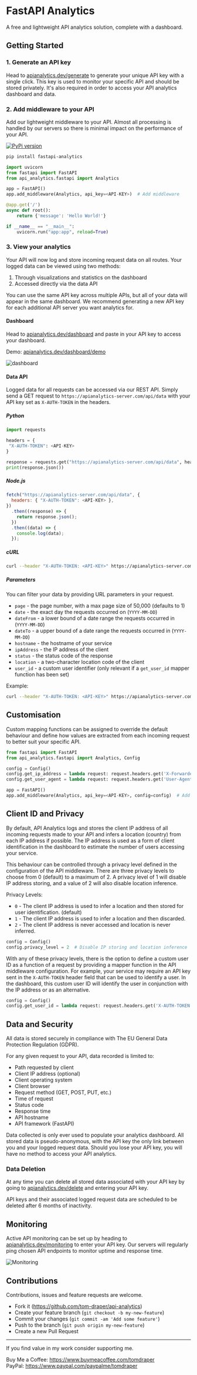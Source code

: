 # FastAPI Analytics

A free and lightweight API analytics solution, complete with a dashboard.

## Getting Started

### 1. Generate an API key

Head to [apianalytics.dev/generate](https://apianalytics.dev/generate) to generate your unique API key with a single click. This key is used to monitor your specific API and should be stored privately. It's also required in order to access your API analytics dashboard and data.

### 2. Add middleware to your API

Add our lightweight middleware to your API. Almost all processing is handled by our servers so there is minimal impact on the performance of your API.

[![PyPi version](https://badgen.net/pypi/v/api-analytics)](https://pypi.org/project/api-analytics)

```bash
pip install fastapi-analytics
```

```py
import uvicorn
from fastapi import FastAPI
from api_analytics.fastapi import Analytics

app = FastAPI()
app.add_middleware(Analytics, api_key=<API-KEY>)  # Add middleware

@app.get('/')
async def root():
    return {'message': 'Hello World!'}

if __name__ == "__main__":
    uvicorn.run("app:app", reload=True)
```

### 3. View your analytics

Your API will now log and store incoming request data on all routes. Your logged data can be viewed using two methods:

1. Through visualizations and statistics on the dashboard
2. Accessed directly via the data API

You can use the same API key across multiple APIs, but all of your data will appear in the same dashboard. We recommend generating a new API key for each additional API server you want analytics for.

#### Dashboard

Head to [apianalytics.dev/dashboard](https://apianalytics.dev/dashboard) and paste in your API key to access your dashboard.

Demo: [apianalytics.dev/dashboard/demo](https://apianalytics.dev/dashboard/demo)

![dashboard](https://user-images.githubusercontent.com/41476809/272061832-74ba4146-f4b3-4c05-b759-3946f4deb9de.png)

#### Data API

Logged data for all requests can be accessed via our REST API. Simply send a GET request to `https://apianalytics-server.com/api/data` with your API key set as `X-AUTH-TOKEN` in the headers.

##### Python

```py
import requests

headers = {
 "X-AUTH-TOKEN": <API-KEY>
}

response = requests.get("https://apianalytics-server.com/api/data", headers=headers)
print(response.json())
```

##### Node.js

```js
fetch("https://apianalytics-server.com/api/data", {
  headers: { "X-AUTH-TOKEN": <API-KEY> },
})
  .then((response) => {
    return response.json();
  })
  .then((data) => {
    console.log(data);
  });
```

##### cURL

```bash
curl --header "X-AUTH-TOKEN: <API-KEY>" https://apianalytics-server.com/api/data
```

##### Parameters

You can filter your data by providing URL parameters in your request.

- `page` - the page number, with a max page size of 50,000 (defaults to 1)
- `date` - the exact day the requests occurred on (`YYYY-MM-DD`)
- `dateFrom` - a lower bound of a date range the requests occurred in (`YYYY-MM-DD`)
- `dateTo` - a upper bound of a date range the requests occurred in (`YYYY-MM-DD`)
- `hostname` - the hostname of your service
- `ipAddress` - the IP address of the client
- `status` - the status code of the response
- `location` - a two-character location code of the client
- `user_id` - a custom user identifier (only relevant if a `get_user_id` mapper function has been set)

Example:

```bash
curl --header "X-AUTH-TOKEN: <API-KEY>" https://apianalytics-server.com/api/data?page=3&dateFrom=2022-01-01&hostname=apianalytics.dev&status=200&user_id=b56cbd92-1168-4d7b-8d94-0418da207908
```

## Customisation

Custom mapping functions can be assigned to override the default behaviour and define how values are extracted from each incoming request to better suit your specific API.

```py
from fastapi import FastAPI
from api_analytics.fastapi import Analytics, Config

config = Config()
config.get_ip_address = lambda request: request.headers.get('X-Forwarded-For', request.client.host)
config.get_user_agent = lambda request: request.headers.get('User-Agent', '')

app = FastAPI()
app.add_middleware(Analytics, api_key=<API-KEY>, config=config)  # Add middleware
```

## Client ID and Privacy

By default, API Analytics logs and stores the client IP address of all incoming requests made to your API and infers a location (country) from each IP address if possible. The IP address is used as a form of client identification in the dashboard to estimate the number of users accessing your service.

This behaviour can be controlled through a privacy level defined in the configuration of the API middleware. There are three privacy levels to choose from 0 (default) to a maximum of 2. A privacy level of 1 will disable IP address storing, and a value of 2 will also disable location inference.

Privacy Levels:

- `0` - The client IP address is used to infer a location and then stored for user identification. (default)
- `1` - The client IP address is used to infer a location and then discarded.
- `2` - The client IP address is never accessed and location is never inferred.

```py
config = Config()
config.privacy_level = 2  # Disable IP storing and location inference
```

With any of these privacy levels, there is the option to define a custom user ID as a function of a request by providing a mapper function in the API middleware configuration. For example, your service may require an API key sent in the `X-AUTH-TOKEN` header field that can be used to identify a user. In the dashboard, this custom user ID will identify the user in conjunction with the IP address or as an alternative.

```py
config = Config()
config.get_user_id = lambda request: request.headers.get('X-AUTH-TOKEN', '')
```

## Data and Security

All data is stored securely in compliance with The EU General Data Protection Regulation (GDPR).

For any given request to your API, data recorded is limited to:

- Path requested by client
- Client IP address (optional)
- Client operating system
- Client browser
- Request method (GET, POST, PUT, etc.)
- Time of request
- Status code
- Response time
- API hostname
- API framework (FastAPI)

Data collected is only ever used to populate your analytics dashboard. All stored data is pseudo-anonymous, with the API key the only link between you and your logged request data. Should you lose your API key, you will have no method to access your API analytics.

### Data Deletion

At any time you can delete all stored data associated with your API key by going to [apianalytics.dev/delete](https://apianalytics.dev/delete) and entering your API key.

API keys and their associated logged request data are scheduled to be deleted after 6 months of inactivity.

## Monitoring

Active API monitoring can be set up by heading to [apianalytics.dev/monitoring](https://apianalytics.dev/monitoring) to enter your API key. Our servers will regularly ping chosen API endpoints to monitor uptime and response time.
<!-- Optional email alerts when your endpoints are down can be subscribed to. -->

![Monitoring](https://user-images.githubusercontent.com/41476809/208298759-f937b668-2d86-43a2-b615-6b7f0b2bc20c.png)

## Contributions

Contributions, issues and feature requests are welcome.

- Fork it (https://github.com/tom-draper/api-analytics)
- Create your feature branch (`git checkout -b my-new-feature`)
- Commit your changes (`git commit -am 'Add some feature'`)
- Push to the branch (`git push origin my-new-feature`)
- Create a new Pull Request

---

If you find value in my work consider supporting me.

Buy Me a Coffee: https://www.buymeacoffee.com/tomdraper<br>
PayPal: https://www.paypal.com/paypalme/tomdraper
